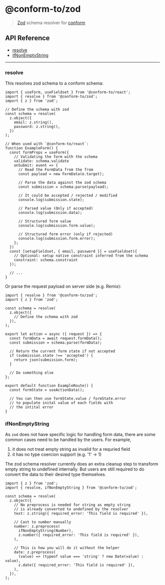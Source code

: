 # @conform-to/zod

> [Zod](https://github.com/colinhacks/zod) schema resolver for [conform](https://github.com/edmundhung/conform)

<!-- aside -->

## API Reference

- [resolve](#resolve)
- [ifNonEmptyString](#ifNonEmptyString)
<!-- /aside -->

---

### resolve

This resolves zod schema to a conform schema:

```tsx
import { useForm, useFieldset } from '@conform-to/react';
import { resolve } from '@conform-to/zod';
import { z } from 'zod';

// Define the schema with zod
const schema = resolve(
  z.object({
    email: z.string(),
    password: z.string(),
  })
);

// When used with `@conform-to/react`:
function ExampleForm() {
  const formProps = useForm({
    // Validating the form with the schema
    validate: schema.validate
    onSubmit: event => {
      // Read the FormData from the from
      const payload = new FormData(e.target);

      // Parse the data against the zod schema
      const submission = schema.parse(payload);

      // It could be accepted / rejected / modified
      console.log(submission.state);

      // Parsed value (Only if accepted)
      console.log(submission.data);

      // Structured form value
      console.log(submission.form.value);

      // Structured form error (only if rejected)
      console.log(submission.form.error);
    };
  })
  const [setupFieldset, { email, password }] = useFieldset({
    // Optional: setup native constraint inferred from the schema
    constraint: schema.constraint
  });

  // ...
}
```

Or parse the request payload on server side (e.g. Remix):

```tsx
import { resolve } from '@conform-to/zod';
import { z } from 'zod';

const schema = resolve(
  z.object({
    // Define the schema with zod
  }),
);

export let action = async ({ request }) => {
  const formData = await request.formData();
  const submission = schema.parse(formData);

  // Return the current form state if not accepted
  if (submission.state !== 'accepted') {
    return json(submission.form);
  }

  // Do something else
};

export default function ExampleRoute() {
  const formState = useActionData();

  // You can then use formState.value / formState.error
  // to populate inital value of each fields with
  // the intital error
}
```

### ifNonEmptyString

As `zod` does not have specific logic for handling form data, there are some common cases need to be handled by the users. For example,

1. it does not treat empty string as invalid for a requried field
2. it has no type coercion support (e.g. '1' -> 1)

The zod schema resolver currently does an extra cleanup step to transform empty string to undefined internally. But users are still required to do convert the data to their desired type themselves.

```tsx
import { z } from 'zod';
import { resolve, ifNonEmptyString } from '@conform-to/zod';

const schema = resolve(
  z.object({
    // No preprocess is needed for string as empty string
    // is already converted to undefined by the resolver
    text: z.string({ required_error: 'This field is required' }),

    // Cast to number manually
    number: z.preprocess(
      ifNonEmptyString(Number),
      z.number({ required_error: 'This field is required' }),
    ),

    // This is how you will do it without the helper
    date: z.preprocess(
      (value) => (typeof value === 'string' ? new Date(value) : value),
      z.date({ required_error: 'This field is required' }),
    ),
  }),
);
```
